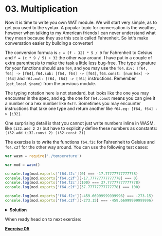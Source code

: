 # 03. Multiplication

Now it is time to write you own WAT module. We will start very simple, as to
get you used to the syntax. A popular topic for conversation is the weather,
however when talking to my American friends I can never understand what they
mean because they use this scale called Fahrenheit. So let's make conversation
easier by building a converter!

The conversion formula is `c = (f - 32) * 5 / 9` for Fahrenheit to Celsius and
`f = (c * 9 / 5) + 32` the other way around. I have put in a couple of extra
parenthesis to make the task a little less bug-free. The type signature for your
functions should use `f64`, and you may use the `f64.div: [f64, f64] -> [f64]`,
`f64.sub: [f64, f64] -> [f64]`, `f64.const: [num|hex] -> [f64]` and
`f64.mul: [f64, f64] -> [f64]` instructions. Remember `(get_local $name)` from
the previous module.

The typing notation here is not standard, but looks like the one you may
encounter in the spec, and eg. the one for `f64.const` means you can give it a
number or a hex number like `0xff`. Sometimes you may encounter instructions
that take one type and return another like `f64.eq: [f64, f64] -> [i32]`.

One surprising detail is that you cannot just write numbers inline in WASM, like
`(i32.add 2 2)` but have to explicitly define these numbers as constants:
 `(i32.add (i32.const 2) (i32.const 2))`


The exercise is to write the functions `f64.f2c` for Fahrenheit to Celsius and
`f64.c2f` for the other way around. You can use the following test cases:

```js
var wasm = require('./temperature')

var mod = wasm()

console.log(mod.exports['f64.f2c'](0) === -17.77777777777778)
console.log(mod.exports['f64.c2f'](-17.77777777777778) === 0)
console.log(mod.exports['f64.f2c'](100) === 37.77777777777778)
console.log(mod.exports['f64.c2f'](37.77777777777778) === 100)

console.log(mod.exports['f64.f2c'](-459.66999999999996) === -273.15)
console.log(mod.exports['f64.c2f'](-273.15) === -459.66999999999996)
```

<details>
  <summary><strong>Solution</strong></summary>

```webassembly
;; temperature.wat
(module $temperature
  (func $f64.f2c (export "f64.f2c")
    (param $f f64)
    (result f64)
    (f64.mul
      (f64.div (f64.const 5)
               (f64.const 9))
      (f64.sub (get_local $f)
               (f64.const 32))))
  (func $f64.c2f (export "f64.c2f")
    (param $c f64)
    (result f64)
    (; It's not supposed to be that easy :) ;)))
```

```sh
wat2js temperature.wat -o=temperature.js -- --debug-names
```
</details>

When ready head on to next exercise:

[**Exercise 05**](../05)

